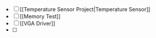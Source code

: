 - [ ] [[Temperature Sensor Project|Temperature Sensor]]
- [ ] [[Memory Test]]
- [ ] [[VGA Driver]]
- [ ] 